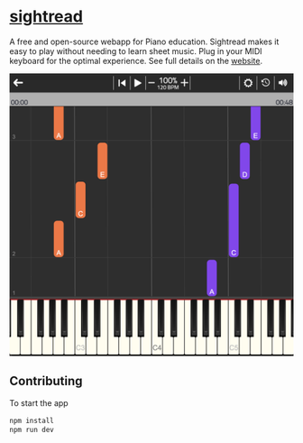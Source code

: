 # [sightread](http://sightread.dev)

A free and open-source webapp for Piano education. Sightread makes it easy to play without needing to learn sheet music. Plug in your MIDI keyboard for the optimal experience. See full details on the [website](https://sightread.dev/about).

<img alt="app screenshot" src="./public/images/demo_screenshot.png" style="max-width: 100%"/>

## Contributing

To start the app

```
npm install
npm run dev
```
